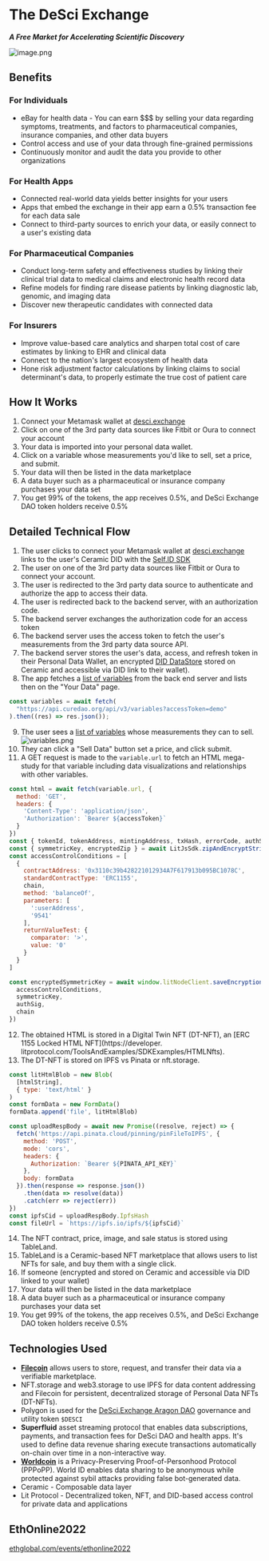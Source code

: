 # The DeSci Exchange

***A Free Market for Accelerating Scientific Discovery***

![image.png](assets/desci-exchange-screenshot.png)

## Benefits

### For Individuals

- eBay for health data - You can earn \$\$\$ by selling your data regarding symptoms, treatments, and factors
  to pharmaceutical companies, insurance companies, and other data buyers
- Control access and use of your data through fine-grained permissions
- Continuously monitor and audit the data you provide to other organizations

### For Health Apps

- Connected real-world data yields better insights for your users
- Apps that embed the exchange in their app earn a 0.5% transaction fee for each data sale
- Connect to third-party sources to enrich your data, or easily connect to a user's existing data

### For Pharmaceutical Companies

- Conduct long-term safety and effectiveness studies by linking their clinical trial data to medical claims and electronic health record data
- Refine models for finding rare disease patients by linking diagnostic lab, genomic, and imaging data
- Discover new therapeutic candidates with connected data

### For Insurers

- Improve value-based care analytics and sharpen total cost of care estimates by linking to EHR and clinical data
- Connect to the nation's largest ecosystem of health data
- Hone risk adjustment factor calculations by linking claims to social determinant's data, to properly estimate the true cost of patient care

## How It Works

1. Connect your Metamask wallet at [desci.exchange](https://desci.exchange)
2. Click on one of the 3rd party data sources like Fitbit or Oura to connect your account
3. Your data is imported into your personal data wallet.
4. Click on a variable whose measurements you'd like to sell, set a price, and submit.
5. Your data will then be listed in the data marketplace
6. A data buyer such as a pharmaceutical or insurance company purchases your data set
7. You get 99% of the tokens, the app receives 0.5%, and DeSci Exchange DAO token holders receive 0.5%

## Detailed Technical Flow

1. The user clicks to connect your Metamask wallet at [desci.exchange](https://desci.exchange) links to the user's
   Ceramic DID with the [Self.ID SDK](https://developers.ceramic.network/reference/self-id/)
2. The user on one of the 3rd party data sources like Fitbit or Oura to connect your account.
3. The user is redirected to the 3rd party data source to authenticate and authorize the app to access their data.
4. The user is redirected back to the backend server, with an authorization code.
5. The backend server exchanges the authorization code for an access token
6. The backend server uses the access token to fetch the user's measurements from the 3rd party data source API.
7. The backend server stores the user's data, access, and refresh token in their Personal Data Wallet, an encrypted
   [DID DataStore](https://developers.ceramic.network/tools/glaze/did-datastore/) stored on Ceramic and accessible via DID link to their wallet).
8. The app fetches a [list of variables](https://api.curedao.org/api/v3/variables?accessToken=demo) from the back end
   server and lists then on the "Your Data" page.

```javascript
const variables = await fetch(
  "https://api.curedao.org/api/v3/variables?accessToken=demo"
).then((res) => res.json());
```

9. The user sees a [list of variables](https://api.curedao.org/api/v3/variables?accessToken=demo) whose measurements they can to sell. 
   ![variables.png](variables.png)
10. They can click a "Sell Data" button set a price, and click submit.
11. A GET request is made to the `variable.url` to fetch an HTML mega-study for that variable including data
    visualizations and relationships with other variables.

```javascript
const html = await fetch(variable.url, {
  method: 'GET',
  headers: {
    'Content-Type': 'application/json',
    'Authorization': `Bearer ${accessToken}`
  }
})
const { tokenId, tokenAddress, mintingAddress, txHash, errorCode, authSig } = await LitJsSdk.mintLIT({ chain, quantity })
const { symmetricKey, encryptedZip } = await LitJsSdk.zipAndEncryptString(lockedFileMediaGridHtml)
const accessControlConditions = [
  {
    contractAddress: '0x3110c39b428221012934A7F617913b095BC1078C',
    standardContractType: 'ERC1155',
    chain,
    method: 'balanceOf',
    parameters: [
      ':userAddress',
      '9541'
    ],
    returnValueTest: {
      comparator: '>',
      value: '0'
    }
  }
]

const encryptedSymmetricKey = await window.litNodeClient.saveEncryptionKey({
  accessControlConditions,
  symmetricKey,
  authSig,
  chain
})
```

12. The obtained HTML is stored in a Digital Twin NFT (DT-NFT), an [ERC 1155 Locked HTML NFT](https://developer.
    litprotocol.com/ToolsAndExamples/SDKExamples/HTMLNfts).
13. The DT-NFT is stored on IPFS vs Pinata or nft.storage.

```javascript
const litHtmlBlob = new Blob(
  [htmlString],
  { type: 'text/html' }
)
const formData = new FormData()
formData.append('file', litHtmlBlob)

const uploadRespBody = await new Promise((resolve, reject) => {
  fetch('https://api.pinata.cloud/pinning/pinFileToIPFS', {
    method: 'POST',
    mode: 'cors',
    headers: {
      Authorization: `Bearer ${PINATA_API_KEY}`
    },
    body: formData
  }).then(response => response.json())
    .then(data => resolve(data))
    .catch(err => reject(err))
})
const ipfsCid = uploadRespBody.IpfsHash
const fileUrl = `https://ipfs.io/ipfs/${ipfsCid}`
```

14. The NFT contract, price, image, and sale status is stored using TableLand.
15. TableLand is a Ceramic-based NFT marketplace that allows users to list NFTs for sale, and buy them with a single click.
16. If someone (encrypted and stored on Ceramic and accessible via DID linked to your wallet)
17. Your data will then be listed in the data marketplace
18. A data buyer such as a pharmaceutical or insurance company purchases your data set
19. You get 99% of the tokens, the app receives 0.5%, and DeSci Exchange DAO token holders receive 0.5%


## Technologies Used

- [**Filecoin**](https://filecoin.io/) allows users to store, request, and transfer their data via a verifiable marketplace.
- NFT.storage and web3.storage to use IPFS for data content addressing and Filecoin for persistent, decentralized
  storage of Personal Data NFTs (DT-NFTs).
- Polygon is used for the [DeSci.Exchange Aragon DAO](https://client.aragon.org/#/desci/) governance and utility token `$DESCI`
- **Superfluid** asset streaming protocol that enables data subscriptions, payments, and transaction fees for DeSci DAO and health apps. It's used to define data revenue sharing execute transactions automatically on-chain over time in a non-interactive way.
- **[Worldcoin](https://worldcoin.notion.site/Worldcoin-ETHOnline-71c88760a85a49eb9fc383c8cdc241eb)** is a Privacy-Preserving Proof-of-Personhood Protocol (PPPoPP). World ID enables data sharing to be anonymous while protected against sybil attacks providing false bot-generated data.
- Ceramic - Composable data layer
- Lit Protocol - Decentralized token, NFT, and DID-based access control for private data and applications

## EthOnline2022

[ethglobal.com/events/ethonline2022](https://ethglobal.com/events/ethonline2022)
